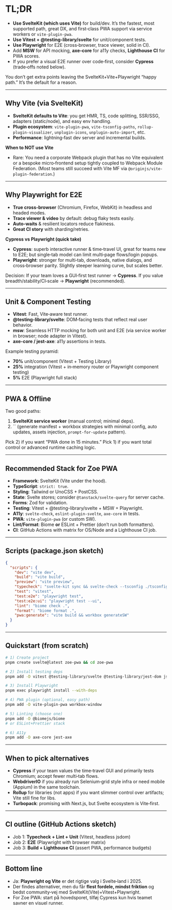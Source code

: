 # TL;DR

- **Use SvelteKit (which uses Vite)** for build/dev. It’s the fastest, most supported path, great DX, and first‑class PWA support via service workers or `vite-plugin-pwa`.
- **Use Vitest + @testing-library/svelte** for unit/component tests.
- **Use Playwright** for E2E (cross‑browser, trace viewer, solid in CI).
- Add **MSW** for API mocking, **axe-core** for a11y checks, **Lighthouse CI** for PWA scores.
- If you prefer a visual E2E runner over code‑first, consider **Cypress** (trade‑offs noted below).

You don’t get extra points leaving the SvelteKit+Vite+Playwright “happy path.” It’s the default for a reason.

---

## Why Vite (via SvelteKit)

- **SvelteKit defaults to Vite**: you get HMR, TS, code splitting, SSR/SSG, adapters (static/node), and easy env handling.
- **Plugin ecosystem**: `vite-plugin-pwa`, `vite-tsconfig-paths`, `rollup-plugin-visualizer`, `unplugin-icons`, `unplugin-auto-import`, etc.
- **Performance**: lightning‑fast dev server and incremental builds.

**When to NOT use Vite**

- Rare: You need a corporate Webpack plugin that has no Vite equivalent or a bespoke micro‑frontend setup tightly coupled to Webpack Module Federation. (Most teams still succeed with Vite MF via `@originjs/vite-plugin-federation`.)

---

## Why Playwright for E2E

- **True cross‑browser** (Chromium, Firefox, WebKit) in headless and headed modes.
- **Trace viewer & video** by default: debug flaky tests easily.
- **Auto‑waits** & resilient locators reduce flakiness.
- **Great CI story** with sharding/retries.

**Cypress vs Playwright (quick take)**

- **Cypress**: superb interactive runner & time‑travel UI, great for teams new to E2E; but single‑tab model can limit multi‑page flows/login popups.
- **Playwright**: stronger for multi‑tab, downloads, native dialogs, and cross‑browser parity. Slightly steeper learning curve, but scales better.

Decision: If your team loves a GUI‑first test runner → **Cypress**. If you value breadth/stability/CI‑scale → **Playwright** (recommended).

---

## Unit & Component Testing

- **Vitest**: Fast, Vite‑aware test runner.
- **@testing-library/svelte**: DOM‑facing tests that reflect real user behavior.
- **msw**: Seamless HTTP mocking for both unit and E2E (via service worker in browser; node adapter in Vitest).
- **axe-core / jest-axe**: a11y assertions in tests.

Example testing pyramid:

- **70%** unit/component (Vitest + Testing Library)
- **25%** integration (Vitest + in‑memory router or Playwright component testing)
- **5%** E2E (Playwright full stack)

---

## PWA & Offline

Two good paths:

1. **SvelteKit service worker** (manual control; minimal deps).
2. `` (generate manifest + workbox strategies with minimal config, auto updates, assets injection, `prompt-for-update` pattern).

Pick 2) if you want “PWA done in 15 minutes.” Pick 1) if you want total control or advanced runtime caching logic.

---

## Recommended Stack for Zoe PWA

- **Framework**: SvelteKit (Vite under the hood).
- **TypeScript**: `strict: true`.
- **Styling**: Tailwind or UnoCSS + PostCSS.
- **State**: Svelte stores; consider `@tanstack/svelte-query` for server cache.
- **Forms**: Zod for validation.
- **Testing**: Vitest + @testing-library/svelte + MSW + Playwright.
- **A11y**: `svelte-check`, `eslint-plugin-svelte`, `axe-core` in tests.
- **PWA**: `vite-plugin-pwa` (or custom SW).
- **Lint/Format**: Biome **or** ESLint + Prettier (don’t run both formatters).
- **CI**: GitHub Actions with matrix for OS/Node and a Lighthouse CI job.

---

## Scripts (package.json sketch)

```json
{
  "scripts": {
    "dev": "vite dev",
    "build": "vite build",
    "preview": "vite preview",
    "typecheck": "svelte-kit sync && svelte-check --tsconfig ./tsconfig.json",
    "test": "vitest",
    "test:e2e": "playwright test",
    "test:e2e:ui": "playwright test --ui",
    "lint": "biome check .",
    "format": "biome format .",
    "pwa:generate": "vite build && workbox generateSW"
  }
}
```

---

## Quickstart (from scratch)

```bash
# 1) Create project
pnpm create svelte@latest zoe-pwa && cd zoe-pwa

# 2) Install testing deps
pnpm add -D vitest @testing-library/svelte @testing-library/jest-dom jsdom msw

# 3) Install Playwright
pnpm exec playwright install --with-deps

# 4) PWA plugin (optional, easy path)
pnpm add -D vite-plugin-pwa workbox-window

# 5) Linting (choose one)
pnpm add -D @biomejs/biome
# or ESLint+Prettier stack

# 6) A11y
pnpm add -D axe-core jest-axe
```

---

## When to pick alternatives

- **Cypress** if your team values the time‑travel GUI and primarily tests Chromium; accept fewer multi‑tab flows.
- **WebdriverIO** if you already run Selenium‑grid style infra or need mobile (Appium) in the same toolchain.
- **Rollup** for libraries (not apps) if you want slimmer control over artifacts; Vite still fine for libs.
- **Turbopack**: promising with Next.js, but Svelte ecosystem is Vite‑first.

---

## CI outline (GitHub Actions sketch)

- Job 1: **Typecheck + Lint + Unit** (Vitest, headless jsdom)
- Job 2: **E2E** (Playwright with browser matrix)
- Job 3: **Build + Lighthouse CI** (assert PWA, performance budgets)

---

## Bottom line

- Ja: **Playwright og Vite** er det rigtige valg i Svelte‑land i 2025.
- Der findes alternativer, men du får **flest fordele, mindst friktion** og bedst community‑vej med SvelteKit(Vite)+Vitest+Playwright.
- For Zoe PWA: start på hovedsporet, tilføj Cypress kun hvis teamet savner en visuel runner.

